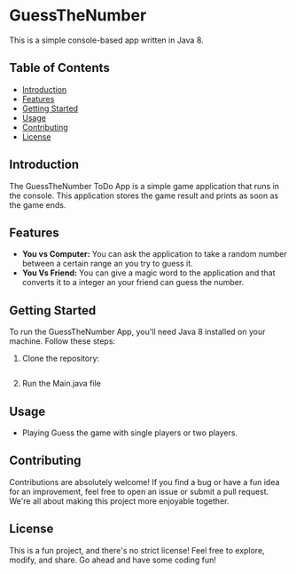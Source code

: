 # GuessTheNumber

This is a simple console-based app written in Java 8.  

## Table of Contents

- [Introduction](#introduction)
- [Features](#features)
- [Getting Started](#getting-started)
- [Usage](#usage)
- [Contributing](#contributing)
- [License](#license)

## Introduction

The GuessTheNumber ToDo App is a simple game application that runs in the console. This application stores the game result and prints as soon as the game ends.

## Features

- **You vs Computer:** You can ask the application to take a random number between a certain range an you try to guess it.
- **You Vs Friend:** You can give a magic word to the application and that converts it to a integer an your friend can guess the number.

## Getting Started

To run the GuessTheNumber App, you'll need Java 8 installed on your machine. Follow these steps:

1. Clone the repository:

   ```bash
   
2. Run the Main.java file

## Usage

- Playing Guess the game with single players or two players.

## Contributing

Contributions are absolutely welcome! If you find a bug or have a fun idea for an improvement, feel free to open an issue or submit a pull request. We're all about making this project more enjoyable together.

## License

This is a fun project, and there's no strict license! Feel free to explore, modify, and share. Go ahead and have some coding fun!

